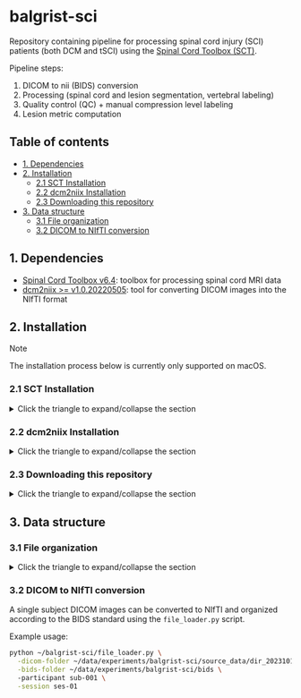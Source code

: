 # balgrist-sci

Repository containing pipeline for processing spinal cord injury (SCI) patients (both DCM and tSCI) using the [Spinal Cord Toolbox (SCT)](https://github.com/spinalcordtoolbox/spinalcordtoolbox).

Pipeline steps:
1. DICOM to nii (BIDS) conversion
2. Processing (spinal cord and lesion segmentation, vertebral labeling)
3. Quality control (QC) + manual compression level labeling
4. Lesion metric computation

## Table of contents
* [1. Dependencies](#1-dependencies)
* [2. Installation](#2-installation)
  * [2.1 SCT Installation](#21-sct-installation)
  * [2.2 dcm2niix Installation](#22-dcm2niix-installation)
  * [2.3 Downloading this repository](#23-downloading-this-repository)
* [3. Data structure](#3-data-structure)
  * [3.1 File organization](#31-file-organization)
  * [3.2 DICOM to NIfTI conversion](#32-dicom-to-nifti-conversion)

## 1. Dependencies

* [Spinal Cord Toolbox v6.4](https://github.com/spinalcordtoolbox/spinalcordtoolbox/releases/tag/6.4): toolbox for processing spinal cord MRI data
* [dcm2niix >= v1.0.20220505](https://github.com/rordenlab/dcm2niix?tab=readme-ov-file#install): tool for converting DICOM images into the NIfTI format

## 2. Installation

> [!NOTE]
> The installation process below is currently only supported on macOS.

### 2.1 SCT Installation

<details><summary>Click the triangle to expand/collapse the section</summary>

1. Open a new terminal:

Press <kbd>command</kbd> + <kbd>space</kbd> and type `Terminal` and press <kbd>return/enter</kbd>.

2. Run the following commands in the terminal (you can copy-paste the whole block):

ℹ️ The installation process will take a few minutes.

```bash
# Go to your home directory
cd ~
# Download SCT v6.4
wget https://github.com/spinalcordtoolbox/spinalcordtoolbox/archive/refs/tags/6.4.zip
# Unzip the downloaded file --> the unzipped directory will be named spinalcordtoolbox-6.4
unzip 6.4.zip
rm 6.4.zip
# Go to the SCT directory
cd spinalcordtoolbox-6.4
# Install SCT v6.4
./install_sct -iyc
#  '-i'   Install in-place (i.e., in the current directory)
#  '-y'   Install without interruption with 'yes' as default answer
#  '-c'   Disables sct_check_dependencies so we can check it separately
```

3. Check that SCT was installed correctly:

Close the terminal and open a new one (press <kbd>command</kbd> + <kbd>space</kbd> and type `Terminal` and press <kbd>return/enter</kbd>.).

```bash
# Check that SCT was installed correctly
sct_check_dependencies
# Display location of SCT installation
echo $SCT_DIR
```

The expected output is `[OK]` for all dependencies.

</details>

### 2.2 dcm2niix Installation

<details><summary>Click the triangle to expand/collapse the section</summary>

1. Open a new terminal (if you closed the previous one):

Press <kbd>command</kbd> + <kbd>space</kbd> and type `Terminal` and press <kbd>return/enter</kbd>.

2. Run the following commands in the terminal (you can copy-paste the whole block):

```bash
# Go to the SCT directory
cd $SCT_DIR
# Activate SCT conda environment
source ./python/etc/profile.d/conda.sh
conda activate venv_sct
# Install dcm2niix using pip
pip install dcm2niix
```

3. Check that `dcm2niix` was installed correctly:

```bash
dcm2niix --version
```

The expected output is the version of `dcm2niix`.

</details>

### 2.3 Downloading this repository

<details><summary>Click the triangle to expand/collapse the section</summary>

1. Open a new terminal (if you closed the previous one):

Press <kbd>command</kbd> + <kbd>space</kbd> and type `Terminal` and press <kbd>return/enter</kbd>.

2. Run the following commands in the terminal (you can copy-paste the whole block):

```bash
# Go to your home directory
cd ~
# Download (clone) the repository --> the repository will be downloaded to a directory named balgrist-sci
git clone https://github.com/sct-pipeline/balgrist-sci.git balgrist-sci
```

TODO: Replace `git clone` by `wget` once we publish a repo release because Apple Developer Tools are needed for `git`.

3. Check that the repository was downloaded correctly:

```bash
# Activate SCT conda environment
source ./python/etc/profile.d/conda.sh
conda activate venv_sct
# Call the help of the file_loader.py script
python ~/balgrist-sci/file_loader.py --help
```

</details>

## 3. Data structure

### 3.1 File organization

<details><summary>Click the triangle to expand/collapse the section</summary>

A file organization according to the [BIDS](https://bids-specification.readthedocs.io/en/stable/) is shown below.

Note that only the `sourcedata` directory containing folders with DICOM files for each subject is initially required. 
The rest of the directories and files will be created during the processing; see the next section.

```
├── participants.tsv        --> file with participants information; see example below
├── sourcedata              --> folder containing DICOM files for each subject
│   ├── dir_20230711        --> folder with DICOM files for first subject and first session
│   ├── dir_20230711        --> folder with DICOM files for second subject and first session
│   ├── ... 
│   ├── dir_20240815        --> folder with DICOM files for first subject and second session
│   └── ... 
├── bids                    --> folder with BIDS-compliant data
│    ├── sub-001            --> folder containing NIfTI files for first subject
│    │   ├── ses-01         --> first session
│    │   │  ├── anat        --> folder with anatomical data
│    │   │  │  ├── sub-001_ses-01_T1w.nii.gz
│    │   │  │  ├── sub-001_ses-01_T2w.nii.gz
│    │   │  │  ├── ...
│    │   │  └── dwi         --> folder with diffusion data
│    │   │     ├── sub-001_ses-01_dwi.nii.gz
│    │   │     ├── sub-001_ses-01_dwi.bval
│    │   │     ├── sub-001_ses-01_dwi.bvec
│    │   └── ses-02         --> second session
│    │      ├── ...
│    ├── sub-002            --> folder containing NIfTI files for second subject
│    │   ├── ...
│    ├── ...
├── data_processed          --> folder with processed data  
│    ├── sub-001            --> folder with processed data for first subject
│    │   ├── ses-01         --> first session
│    │   │  ├── anat        --> folder with processed anatomical data
│    │   │  │  ├── ...
└── derivatives             --> folder to store visually checked and/or manually corrected data (for example, spinal cord segmentations)
    └── labels
        ├── sub-001         --> first subject
        │   ├── ses-01      --> first session
        │   │  ├── anat
        │   │  │  ├── sub-001_ses-01_T2w_label-SC_seg.nii.gz              --> spinal cord (SC) binary segmentation 
        │   │  │  ├── sub-001_ses-01_T2w_label-compression_label.nii.gz   --> binary compression labeling
        │   │  │  ├── ...
        │   │  └── dwi
        │   │     ├── sub-001_ses-01_dwi_label-SC_seg.nii.gz
        │   │     ├── ...
        │   └── ses-02      --> second session
        │      ├── ...
        ├── sub-002 
        └── ...
```

`participants.tsv` example:

| participant_id | ses_id | source_id | age | sex |
|----------------|--------|-----------|-----|-----|
| sub-001        | ses-01 | dir_20230711 | 42  | M   |
| sub-001        | ses-02 | dir_20240815 | 43  | M   |
| sub-002        | ses-01 | dir_20230713 | 57  | F   |

ℹ️ Notice that we use one row per session. This means that, for example, `sub-001` has two rows in the table because they have two sessions.

</details>

### 3.2 DICOM to NIfTI conversion

A single subject DICOM images can be converted to NIfTI and organized according to the BIDS standard using 
the `file_loader.py` script.

Example usage:

```bash
python ~/balgrist-sci/file_loader.py \
  -dicom-folder ~/data/experiments/balgrist-sci/source_data/dir_20231010 \
  -bids-folder ~/data/experiments/balgrist-sci/bids \ 
  -participant sub-001 \
  -session ses-01 
```
